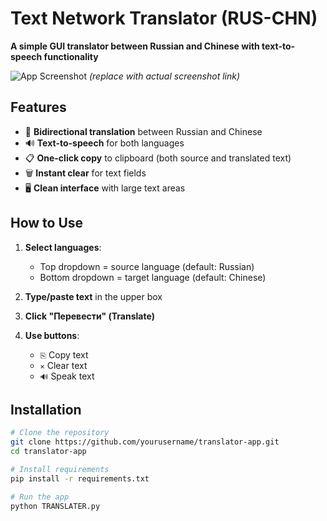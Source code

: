 # Text Network Translator (RUS-CHN)  

**A simple GUI translator between Russian and Chinese with text-to-speech functionality**  

![App Screenshot](https://example.com/screenshot.png) *(replace with actual screenshot link)*  

## Features  

- 🔄 **Bidirectional translation** between Russian and Chinese  
- 🔊 **Text-to-speech** for both languages  
- 📋 **One-click copy** to clipboard (both source and translated text)  
- 🗑️ **Instant clear** for text fields  
- 🖥️ **Clean interface** with large text areas  

## How to Use  

1. **Select languages**:  
   - Top dropdown = source language (default: Russian)  
   - Bottom dropdown = target language (default: Chinese)  

2. **Type/paste text** in the upper box  

3. **Click "Перевести" (Translate)**  

4. **Use buttons**:  
   - `⎘` Copy text  
   - `✕` Clear text  
   - `🔊` Speak text  

## Installation  

```bash
# Clone the repository
git clone https://github.com/yourusername/translator-app.git
cd translator-app

# Install requirements
pip install -r requirements.txt

# Run the app
python TRANSLATER.py
